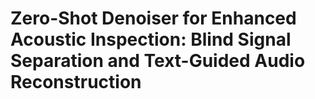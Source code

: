 # Zero-Shot Denoiser for Enhanced Acoustic Inspection: Blind Signal Separation and Text-Guided Audio Reconstruction
